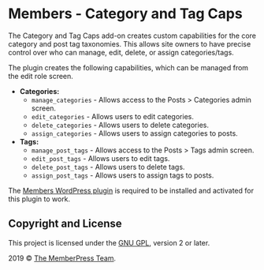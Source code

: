 # Members - Category and Tag Caps

The Category and Tag Caps add-on creates custom capabilities for the core category and post tag taxonomies.  This allows site owners to have precise control over who can manage, edit, delete, or assign categories/tags.

The plugin creates the following capabilities, which can be managed from the edit role screen.

- **Categories:**
	- `manage_categories` - Allows access to the Posts > Categories admin screen.
	- `edit_categories` - Allows users to edit categories.
	- `delete_categories` - Allows users to delete categories.
	- `assign_categories` - Allows users to assign categories to posts.
- **Tags:**
	- `manage_post_tags` - Allows access to the Posts > Tags admin screen.
	- `edit_post_tags` - Allows users to edit tags.
	- `delete_post_tags` - Allows users to delete tags.
	- `assign_post_tags` - Allows users to assign tags to posts.

The [Members WordPress plugin](https://themehybrid.com/plugins/members) is required to be installed and activated for this plugin to work.

## Copyright and License

This project is licensed under the [GNU GPL](http://www.gnu.org/licenses/old-licenses/gpl-2.0.html), version 2 or later.

2019 &copy; [The MemberPress Team](http://justintadlock.com).
